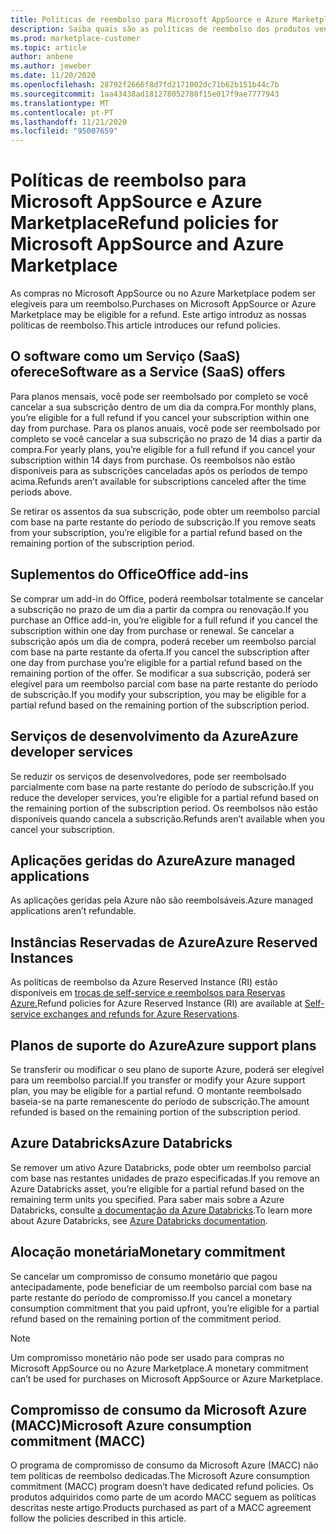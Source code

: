 ```yaml
---
title: Políticas de reembolso para Microsoft AppSource e Azure Marketplace
description: Saiba quais são as políticas de reembolso dos produtos vendidos no Microsoft AppSource e no Azure Marketplace
ms.prod: marketplace-customer
ms.topic: article
author: anbene
ms.author: jeweber
ms.date: 11/20/2020
ms.openlocfilehash: 28792f2666f8d7fd2171002dc71b62b151b44c7b
ms.sourcegitcommit: 1aa43438ad181278052788f15e017f9ae7777943
ms.translationtype: MT
ms.contentlocale: pt-PT
ms.lasthandoff: 11/21/2020
ms.locfileid: "95007659"
---
```

# <a name="refund-policies-for-microsoft-appsource-and-azure-marketplace"></a><span data-ttu-id="442c7-103">Políticas de reembolso para Microsoft AppSource e Azure Marketplace</span><span class="sxs-lookup"><span data-stu-id="442c7-103">Refund policies for Microsoft AppSource and Azure Marketplace</span></span>

<span data-ttu-id="442c7-104">As compras no Microsoft AppSource ou no Azure Marketplace podem ser elegíveis para um reembolso.</span><span class="sxs-lookup"><span data-stu-id="442c7-104">Purchases on Microsoft AppSource or Azure Marketplace may be eligible for a refund.</span></span> <span data-ttu-id="442c7-105">Este artigo introduz as nossas políticas de reembolso.</span><span class="sxs-lookup"><span data-stu-id="442c7-105">This article introduces our refund policies.</span></span>

## <a name="software-as-a-service-saas-offers"></a><span data-ttu-id="442c7-106">O software como um Serviço (SaaS) oferece</span><span class="sxs-lookup"><span data-stu-id="442c7-106">Software as a Service (SaaS) offers</span></span>

<span data-ttu-id="442c7-107">Para planos mensais, você pode ser reembolsado por completo se você cancelar a sua subscrição dentro de um dia da compra.</span><span class="sxs-lookup"><span data-stu-id="442c7-107">For monthly plans, you’re eligible for a full refund if you cancel your subscription within one day from purchase.</span></span> <span data-ttu-id="442c7-108">Para os planos anuais, você pode ser reembolsado por completo se você cancelar a sua subscrição no prazo de 14 dias a partir da compra.</span><span class="sxs-lookup"><span data-stu-id="442c7-108">For yearly plans, you’re eligible for a full refund if you cancel your subscription within 14 days from purchase.</span></span> <span data-ttu-id="442c7-109">Os reembolsos não estão disponíveis para as subscrições canceladas após os períodos de tempo acima.</span><span class="sxs-lookup"><span data-stu-id="442c7-109">Refunds aren’t available for subscriptions canceled after the time periods above.</span></span>

<span data-ttu-id="442c7-110">Se retirar os assentos da sua subscrição, pode obter um reembolso parcial com base na parte restante do período de subscrição.</span><span class="sxs-lookup"><span data-stu-id="442c7-110">If you remove seats from your subscription, you’re eligible for a partial refund based on the remaining portion of the subscription period.</span></span>

## <a name="office-add-ins"></a><span data-ttu-id="442c7-111">Suplementos do Office</span><span class="sxs-lookup"><span data-stu-id="442c7-111">Office add-ins</span></span>

<span data-ttu-id="442c7-112">Se comprar um add-in do Office, poderá reembolsar totalmente se cancelar a subscrição no prazo de um dia a partir da compra ou renovação.</span><span class="sxs-lookup"><span data-stu-id="442c7-112">If you purchase an Office add-in, you’re eligible for a full refund if you cancel the subscription within one day from purchase or renewal.</span></span>  <span data-ttu-id="442c7-113">Se cancelar a subscrição após um dia de compra, poderá receber um reembolso parcial com base na parte restante da oferta.</span><span class="sxs-lookup"><span data-stu-id="442c7-113">If you cancel the subscription after one day from purchase you’re eligible for a partial refund based on the remaining portion of the offer.</span></span>  <span data-ttu-id="442c7-114">Se modificar a sua subscrição, poderá ser elegível para um reembolso parcial com base na parte restante do período de subscrição.</span><span class="sxs-lookup"><span data-stu-id="442c7-114">If you modify your subscription, you may be eligible for a partial refund based on the remaining portion of the subscription period.</span></span>

## <a name="azure-developer-services"></a><span data-ttu-id="442c7-115">Serviços de desenvolvimento da Azure</span><span class="sxs-lookup"><span data-stu-id="442c7-115">Azure developer services</span></span>

<span data-ttu-id="442c7-116">Se reduzir os serviços de desenvolvedores, pode ser reembolsado parcialmente com base na parte restante do período de subscrição.</span><span class="sxs-lookup"><span data-stu-id="442c7-116">If you reduce the developer services, you’re eligible for a partial refund based on the remaining portion of the subscription period.</span></span> <span data-ttu-id="442c7-117">Os reembolsos não estão disponíveis quando cancela a subscrição.</span><span class="sxs-lookup"><span data-stu-id="442c7-117">Refunds aren’t available when you cancel your subscription.</span></span>

## <a name="azure-managed-applications"></a><span data-ttu-id="442c7-118">Aplicações geridas do Azure</span><span class="sxs-lookup"><span data-stu-id="442c7-118">Azure managed applications</span></span>

<span data-ttu-id="442c7-119">As aplicações geridas pela Azure não são reembolsáveis.</span><span class="sxs-lookup"><span data-stu-id="442c7-119">Azure managed applications aren’t refundable.</span></span>

## <a name="azure-reserved-instances"></a><span data-ttu-id="442c7-120">Instâncias Reservadas de Azure</span><span class="sxs-lookup"><span data-stu-id="442c7-120">Azure Reserved Instances</span></span>

<span data-ttu-id="442c7-121">As políticas de reembolso da Azure Reserved Instance (RI) estão disponíveis em [trocas de self-service e reembolsos para Reservas Azure.](/azure/cost-management-billing/reservations/exchange-and-refund-azure-reservations)</span><span class="sxs-lookup"><span data-stu-id="442c7-121">Refund policies for Azure Reserved Instance (RI) are available at [Self-service exchanges and refunds for Azure Reservations](/azure/cost-management-billing/reservations/exchange-and-refund-azure-reservations).</span></span>

## <a name="azure-support-plans"></a><span data-ttu-id="442c7-122">Planos de suporte do Azure</span><span class="sxs-lookup"><span data-stu-id="442c7-122">Azure support plans</span></span>

<span data-ttu-id="442c7-123">Se transferir ou modificar o seu plano de suporte Azure, poderá ser elegível para um reembolso parcial.</span><span class="sxs-lookup"><span data-stu-id="442c7-123">If you transfer or modify your Azure support plan, you may be eligible for a partial refund.</span></span> <span data-ttu-id="442c7-124">O montante reembolsado baseia-se na parte remanescente do período de subscrição.</span><span class="sxs-lookup"><span data-stu-id="442c7-124">The amount refunded is based on the remaining portion of the subscription period.</span></span>

## <a name="azure-databricks"></a><span data-ttu-id="442c7-125">Azure Databricks</span><span class="sxs-lookup"><span data-stu-id="442c7-125">Azure Databricks</span></span>

<span data-ttu-id="442c7-126">Se remover um ativo Azure Databricks, pode obter um reembolso parcial com base nas restantes unidades de prazo especificadas.</span><span class="sxs-lookup"><span data-stu-id="442c7-126">If you remove an Azure Databricks asset, you’re eligible for a partial refund based on the remaining term units you specified.</span></span> <span data-ttu-id="442c7-127">Para saber mais sobre a Azure Databricks, consulte [a documentação da Azure Databricks](/azure/databricks).</span><span class="sxs-lookup"><span data-stu-id="442c7-127">To learn more about Azure Databricks, see [Azure Databricks documentation](/azure/databricks).</span></span>

## <a name="monetary-commitment"></a><span data-ttu-id="442c7-128">Alocação monetária</span><span class="sxs-lookup"><span data-stu-id="442c7-128">Monetary commitment</span></span>

<span data-ttu-id="442c7-129">Se cancelar um compromisso de consumo monetário que pagou antecipadamente, pode beneficiar de um reembolso parcial com base na parte restante do período de compromisso.</span><span class="sxs-lookup"><span data-stu-id="442c7-129">If you cancel a monetary consumption commitment that you paid upfront, you’re eligible for a partial refund based on the remaining portion of the commitment period.</span></span>

> [!NOTE]
> <span data-ttu-id="442c7-130">Um compromisso monetário não pode ser usado para compras no Microsoft AppSource ou no Azure Marketplace.</span><span class="sxs-lookup"><span data-stu-id="442c7-130">A monetary commitment can’t be used for purchases on Microsoft AppSource or Azure Marketplace.</span></span>

## <a name="microsoft-azure-consumption-commitment-macc"></a><span data-ttu-id="442c7-131">Compromisso de consumo da Microsoft Azure (MACC)</span><span class="sxs-lookup"><span data-stu-id="442c7-131">Microsoft Azure consumption commitment (MACC)</span></span>

<span data-ttu-id="442c7-132">O programa de compromisso de consumo da Microsoft Azure (MACC) não tem políticas de reembolso dedicadas.</span><span class="sxs-lookup"><span data-stu-id="442c7-132">The Microsoft Azure consumption commitment (MACC) program doesn’t have dedicated refund policies.</span></span> <span data-ttu-id="442c7-133">Os produtos adquiridos como parte de um acordo MACC seguem as políticas descritas neste artigo.</span><span class="sxs-lookup"><span data-stu-id="442c7-133">Products purchased as part of a MACC agreement follow the policies described in this article.</span></span>
